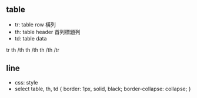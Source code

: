 ## table

- tr: table row 橫列
- th: table header 首列標題列
- td: table data

tr
 th /th
 th /th
 th /th
/tr

## line

- css: style
- select table, th, td
{
border: 1px, solid, black;
border-collapse: collapse;
}

